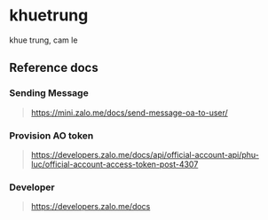 # khuetrung
khue trung, cam le

## Reference docs
### Sending Message
> https://mini.zalo.me/docs/send-message-oa-to-user/

### Provision AO token
> https://developers.zalo.me/docs/api/official-account-api/phu-luc/official-account-access-token-post-4307

### Developer 
>https://developers.zalo.me/docs
